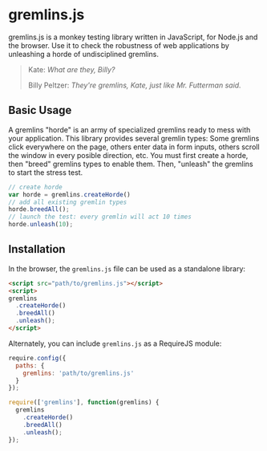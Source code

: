 # gremlins.js

gremlins.js is a monkey testing library written in JavaScript, for Node.js and the browser. Use it to check the robustness of web applications by unleashing a horde of undisciplined gremlins.


> Kate: *What are they, Billy?*
>
> Billy Peltzer: *They're gremlins, Kate, just like Mr. Futterman said.*

## Basic Usage

A gremlins "horde" is an army of specialized gremlins ready to mess with your application. This library provides several gremlin types: Some gremlins click everywhere on the page, others enter data in form inputs, others scroll the window in every posible direction, etc. You must first create a horde, then "breed" gremlins types to enable them. Then, "unleash" the gremlins to start the stress test.

```js
// create horde
var horde = gremlins.createHorde()
// add all existing gremlin types
horde.breedAll();
// launch the test: every gremlin will act 10 times
horde.unleash(10);
```

## Installation

In the browser, the `gremlins.js` file can be used as a standalone library:

```html
<script src="path/to/gremlins.js"></script>
<script>
gremlins
  .createHorde()
  .breedAll()
  .unleash();
</script>
```

Alternately, you can include `gremlins.js` as a RequireJS module:

```js
require.config({
  paths: { 
	gremlins: 'path/to/gremlins.js'
  }
});

require(['gremlins'], function(gremlins) {
  gremlins
    .createHorde()
    .breedAll()
    .unleash();
});
```
